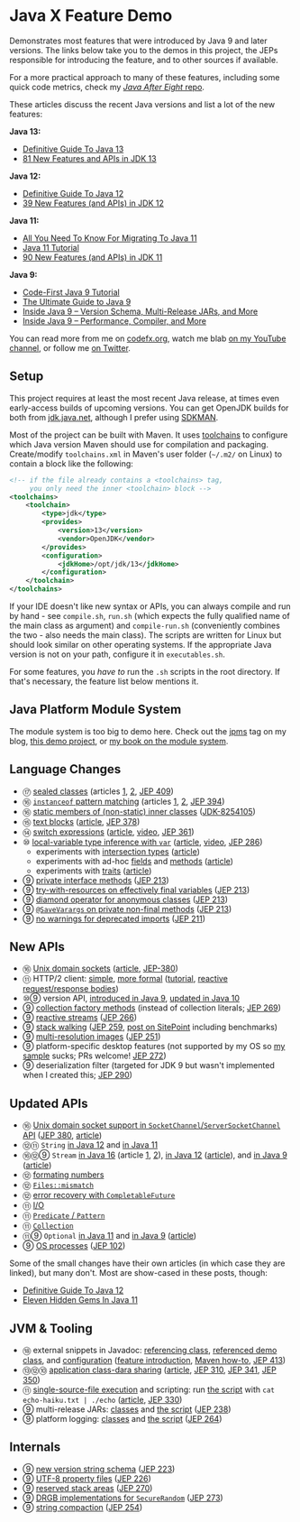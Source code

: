 # Java X Feature Demo

Demonstrates most features that were introduced by Java 9 and later versions.
The links below take you to the demos in this project, the JEPs responsible for introducing the feature, and to other sources if available.

For a more practical approach to many of these features, including some quick code metrics, check my [_Java After Eight_ repo](https://github.com/CodeFX-org/java-after-eight). 

These articles discuss the recent Java versions and list a lot of the new features:

**Java 13:**

* [Definitive Guide To Java 13](http://blog.codefx.org/java/java-13-guide/)
* [81 New Features and APIs in JDK 13](https://www.azul.com/jdk-13-81-new-features-and-apis/)

**Java 12:**

* [Definitive Guide To Java 12](https://blog.codefx.org/java/java-12-guide/)
* [39 New Features (and APIs) in JDK 12](https://www.azul.com/39-new-features-and-apis-in-jdk-12/)

**Java 11:**

* [All You Need To Know For Migrating To Java 11](https://blog.codefx.org/java/java-11-migration-guide/)
* [Java 11 Tutorial](https://winterbe.com/posts/2018/09/24/java-11-tutorial/)
* [90 New Features (and APIs) in JDK 11](https://www.azul.com/90-new-features-and-apis-in-jdk-11/)

**Java 9:**

* [Code-First Java 9 Tutorial](https://blog.codefx.org/java/java-9-tutorial/)
* [The Ultimate Guide to Java 9](https://www.sitepoint.com/ultimate-guide-to-java-9/)
* [Inside Java 9 – Version Schema, Multi-Release JARs, and More](https://www.sitepoint.com/inside-java-9-part-i/)
* [Inside Java 9 – Performance, Compiler, and More](https://www.sitepoint.com/inside-java-9-part-ii/)

You can read more from me on [codefx.org](http://codefx.org), watch me blab [on my YouTube channel](https://youtube.com/c/codefx), or follow me [on Twitter](https://twitter.com/nipafx).

## Setup

This project requires at least the most recent Java release, at times even early-access builds of upcoming versions.
You can get OpenJDK builds for both from [jdk.java.net](http://jdk.java.net), although I prefer using [SDKMAN](https://sdkman.io/).

Most of the project can be built with Maven.
It uses [toolchains](https://maven.apache.org/guides/mini/guide-using-toolchains.html) to configure which Java version Maven should use for compilation and packaging.
Create/modify `toolchains.xml` in Maven's user folder (`~/.m2/` on Linux) to contain a block like the following:

```xml
<!-- if the file already contains a <toolchains> tag,
     you only need the inner <toolchain> block -->
<toolchains>
	<toolchain>
		<type>jdk</type>
		<provides>
			<version>13</version>
			<vendor>OpenJDK</vendor>
		</provides>
		<configuration>
			<jdkHome>/opt/jdk/13</jdkHome>
		</configuration>
	</toolchain>
</toolchains>
```

If your IDE doesn't like new syntax or APIs, you can always compile and run by hand - see `compile.sh`, `run.sh` (which expects the fully qualified name of the main class as argument) and `compile-run.sh` (conveniently combines the two - also needs the main class).
The scripts are written for Linux but should look similar on other operating systems.
If the appropriate Java version is not on your path, configure it in `executables.sh`.

For some features, you _have to_ run the `.sh` scripts in the root directory.
If that's necessary, the feature list below mentions it.

## Java Platform Module System

The module system is too big to demo here.
Check out the [jpms](http://blog.codefx.org/tag/jpms/) tag on my blog, [this demo project](https://github.com/CodeFX-org/demo-jpms-monitor), or [my book on the module system](https://www.manning.com/books/the-java-module-system?a_aid=nipa&a_bid=869915cb).

## Language Changes

* ⑰ [sealed classes](src/main/java/org/codefx/demo/java17/lang/sealed) (articles [1](https://www.infoq.com/articles/java-sealed-classes/), [2](https://nipafx.dev/java-visitor-pattern-pointless/), [JEP 409](https://openjdk.java.net/jeps/409))
* ⑯ [`instanceof` pattern matching](src/main/java/org/codefx/demo/java16/lang/instanceof_) (articles [1](https://nipafx.dev/java-pattern-matching/), [2](https://nipafx.dev/java-type-pattern-matching/), [JEP 394](https://openjdk.java.net/jeps/394))
* ⑯ [static members of (non-static) inner classes](src/main/java/org/codefx/demo/java16/lang/staticinner) ([JDK-8254105](https://bugs.openjdk.java.net/browse/JDK-8254105))
* ⑮ [text blocks](src/main/java/org/codefx/demo/java15/lang/text_blocks/TextBlocks.java) ([article](https://blog.codefx.org/java/text-blocks), [JEP 378](https://openjdk.java.net/jeps/378))
* ⑭ [switch expressions](src/main/java/org/codefx/demo/java14/lang/switch_/Switch.java) ([article](https://blog.codefx.org/java/switch-expressions/), [video](https://www.youtube.com/watch?v=1znHEf3oSNI), [JEP 361](https://openjdk.java.net/jeps/361))
* ⑩ [local-variable type inference with `var`](src/main/java/org/codefx/demo/java10/lang/var/VariableTypeInference.java) ([article](http://blog.codefx.org/java/java-10-var-type-inference/), [video](https://www.youtube.com/watch?v=Le1DbpRZdRQ), [JEP 286](http://openjdk.java.net/jeps/286))
	* experiments with [intersection types](src/main/java/org/codefx/demo/java10/lang/var/IntersectionTypes.java) ([article](http://blog.codefx.org/java/intersection-types-var))
	* experiments with ad-hoc [fields](src/main/java/org/codefx/demo/java10/lang/var/AdHocFields.java) and [methods](src/main/java/org/codefx/demo/java10/lang/var/AdHocMethods.java) ([article](http://blog.codefx.org/java/tricks-var-anonymous-classes/))
	* experiments with [traits](src/main/java/org/codefx/demo/java10/lang/var/Traits.java) ([article](http://blog.codefx.org/java/traits-var))
* ⑨ [private interface methods](src/main/java/org/codefx/demo/java9/lang/private_interface_methods/PrivateInterfaceMethods.java) ([JEP 213](http://openjdk.java.net/jeps/213))
* ⑨ [try-with-resources on effectively final variables](src/main/java/org/codefx/demo/java9/lang/try_with_resources/TryWithResources.java) ([JEP 213](http://openjdk.java.net/jeps/213))
* ⑨ [diamond operator for anonymous classes](src/main/java/org/codefx/demo/java9/lang/diamond_operator/DiamondOperator.java) ([JEP 213](http://openjdk.java.net/jeps/213))
* ⑨ [`@SaveVarargs` on private non-final methods](src/main/java/org/codefx/demo/java9/lang/safe_varargs/SafeVarargs.java) ([JEP 213](http://openjdk.java.net/jeps/213))
* ⑨ [no warnings for deprecated imports](src/main/java/org/codefx/demo/java9/lang/deprecated_imports/DeprecatedImports.java) ([JEP 211](http://openjdk.java.net/jeps/211))

## New APIs

* ⑯ [Unix domain sockets](src/main/java/org/codefx/demo/java16/api/unix_sockets) ([article](https://nipafx.dev/java-unix-domain-sockets/), [JEP-380](https://openjdk.java.net/jeps/380))
* ⑪ HTTP/2 client: [simple](src/main/java/org/codefx/demo/java11/api/http2/Http2Api.java), [more formal](src/main/java/org/codefx/demo/java11/api/http2/formalized) ([tutorial](https://blog.codefx.org/java/http-2-api-tutorial/), [reactive request/response bodies](https://blog.codefx.org/java/reactive-http-2-requests-responses/))
* ⑩⑨ version API, [introduced in Java 9](src/main/java/org/codefx/demo/java9/api/version/VersionApi.java),
  [updated in Java 10](src/main/java/org/codefx/demo/java10/api/version/VersionApi.java)
* ⑨ [collection factory methods](src/main/java/org/codefx/demo/java9/api/collection_factory_methods) (instead of collection literals; [JEP 269](http://openjdk.java.net/jeps/269))
* ⑨ [reactive streams](src/main/java/org/codefx/demo/java9/api/reactive_streams) ([JEP 266](http://openjdk.java.net/jeps/266))
* ⑨ [stack walking](src/main/java/org/codefx/demo/java9/api/stack_walking/StackWalking.java) ([JEP 259](http://openjdk.java.net/jeps/259), [post on SitePoint](https://www.sitepoint.com/deep-dive-into-java-9s-stack-walking-api/) including benchmarks)
* ⑨ [multi-resolution images](src/main/java/org/codefx/demo/java9/api/multi_resolution_images/Images.java) ([JEP 251](http://openjdk.java.net/jeps/251))
* ⑨ platform-specific desktop features (not supported by my OS so [my sample](src/main/java/org/codefx/demo/java9/api/desktop/DesktopFeatures.java) sucks; PRs welcome! [JEP 272](http://openjdk.java.net/jeps/272))
* ⑨ deserialization filter (targeted for JDK 9 but wasn't implemented when I created this; [JEP 290](http://openjdk.java.net/jeps/290))

## Updated APIs

* ⑯ [Unix domain socket support in `SocketChannel`/`ServerSocketChannel` API](src/main/java/org/codefx/demo/java16/api/unix_sockets) ([JEP 380](https://openjdk.java.net/jeps/380), [article](https://nipafx.dev/java-unix-domain-sockets/))
* ⑫⑪ `String` [in Java 12](src/main/java/org/codefx/demo/java12/api/string)
  and [in Java 11](src/main/java/org/codefx/demo/java11/api/string)
* ⑯⑫⑨ `Stream` [in Java 16](src/main/java/org/codefx/demo/java16/api/stream/) (article [1](https://nipafx.dev/java-16-stream-mapmulti), [2](https://nipafx.dev/java-16-stream-mapmulti-group)),
  [in Java 12](src/main/java/org/codefx/demo/java12/api/stream/TeeingCollector.java) ([article](https://blog.codefx.org/java/teeing-collector/)),
  and [in Java 9](src/main/java/org/codefx/demo/java9/api/stream) ([article](http://blog.codefx.org/java/dev/java-9-stream/))
* ⑫ [formating numbers](src/main/java/org/codefx/demo/java12/api/format/CompactFormat.java)
* ⑫ [`Files::mismatch`](src/main/java/org/codefx/demo/java12/api/files/FilesMismatch.java)
* ⑫ [error recovery with `CompletableFuture`](src/main/java/org/codefx/demo/java12/api/future/Recovery.java)
* ⑪ [I/O](src/main/java/org/codefx/demo/java11/api/io)
* ⑪ [`Predicate` / `Pattern`](src/main/java/org/codefx/demo/java11/api/predicate)
* ⑪ [`Collection`](src/main/java/org/codefx/demo/java11/api/collection/ToArray.java)
* ⑪⑨ `Optional` [in Java 11](src/main/java/org/codefx/demo/java11/api/optional/IsEmpty.java)
  and [in Java 9](src/main/java/org/codefx/demo/java9/api/optional/Or.java) ([article](http://blog.codefx.org/java/dev/java-9-optional/))
* ⑨ [OS processes](src/main/java/org/codefx/demo/java9/api/processes/PipeProcessesAndAwaitCompletion.java) ([JEP 102](http://openjdk.java.net/jeps/102))

Some of the small changes have their own articles (in which case they are linked), but many don't.
Most are show-cased in these posts, though:

* [Definitive Guide To Java 12](https://blog.codefx.org/java/java-12-guide/)
* [Eleven Hidden Gems In Java 11](https://blog.codefx.org/java/java-11-gems/)

## JVM & Tooling

* ⑱ external snippets in Javadoc: [referencing class](src/main/java/org/codefx/demo/java18/jvm/javadoc/SnippetDocs.java), [referenced demo class](src/demo/java/SnippetDocsDemo.java), and [configuration](pom.xml) ([feature introduction](https://nipafx.dev/inside-java-newscast-20/), [Maven how-to](https://nipafx.dev/javadoc-snippets-maven/), [JEP 413](http://openjdk.java.net/jeps/413))
* ⑬⑫⑩ [application class-dara sharing](app-cds.sh) ([article](http://blog.codefx.org/java/application-class-data-sharing/), [JEP 310](http://openjdk.java.net/jeps/310), [JEP 341](http://openjdk.java.net/jeps/341), [JEP 350](http://openjdk.java.net/jeps/350))
* ⑪ [single-source-file execution](src/main/java/org/codefx/demo/java11/jvm/script) and scripting: run [the script](echo) with `cat echo-haiku.txt | ./echo` ([article](http://blog.codefx.org/java/scripting-java-shebang/), [JEP 330](https://openjdk.java.net/jeps/330))
* ⑨ multi-release JARs: [classes](src/main/java/org/codefx/demo/java9/internal/multi_release) and [the script](multi-release.sh) ([JEP 238](http://openjdk.java.net/jeps/238))
* ⑨ platform logging: [classes](src/platform_logging/java/org/codefx/demo/java9/api/platform_logging) and [the script](platform-logging.sh) ([JEP 264](http://openjdk.java.net/jeps/264))

## Internals

* ⑨ [new version string schema](src/main/java/org/codefx/demo/java9/internal/version/VersionSchema.java) ([JEP 223](http://openjdk.java.net/jeps/223))
* ⑨ [UTF-8 property files](src/main/java/org/codefx/demo/java9/internal/resources/ResourceFileEncoding.java) ([JEP 226](http://openjdk.java.net/jeps/226))
* ⑨ [reserved stack areas](src/main/java/org/codefx/demo/java9/internal/stack/ReservingStackAreas.java) ([JEP 270](http://openjdk.java.net/jeps/270))
* ⑨ [DRGB implementations for `SecureRandom`](src/main/java/org/codefx/demo/java9/internal/security/Drbg.java) ([JEP 273](http://openjdk.java.net/jeps/273))
* ⑨ [string compaction](src/main/java/org/codefx/demo/java9/internal/string) ([JEP 254](http://openjdk.java.net/jeps/254))
